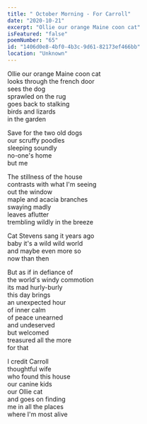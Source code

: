 ```yaml
---
title: " October Morning - For Carroll"
date: "2020-10-21"
excerpt: "Ollie our orange Maine coon cat"
isFeatured: "false"
poemNumber: "65"
id: "1406d0e8-4bf0-4b3c-9d61-82173ef466bb"
location: "Unknown"
---
```


Ollie our orange Maine coon cat  
looks through the french door  
sees the dog  
sprawled on the rug  
goes back to stalking  
birds and lizards  
in the garden

Save for the two old dogs  
our scruffy poodles  
sleeping soundly  
no-one's home  
but me

The stillness of the house  
contrasts with what I'm seeing  
out the window  
maple and acacia branches  
swaying madly  
leaves aflutter  
trembling wildly in the breeze

Cat Stevens sang it years ago  
baby it's a wild wild world  
and maybe even more so  
now than then

But as if in defiance of  
the world's windy commotion  
its mad hurly-burly  
this day brings  
an unexpected hour  
of inner calm  
of peace unearned  
and undeserved  
but welcomed  
treasured all the more  
for that

I credit Carroll  
thoughtful wife  
who found this house  
our canine kids  
our Ollie cat  
and goes on finding  
me in all the places  
where I'm most alive
